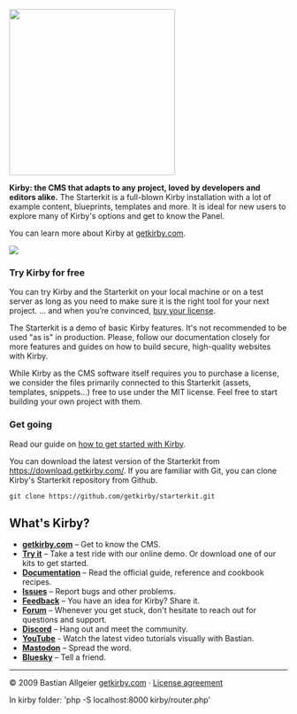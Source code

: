 <img src="http://getkirby.com/assets/images/github/starterkit.jpg" width="300">

**Kirby: the CMS that adapts to any project, loved by developers and editors alike.**
The Starterkit is a full-blown Kirby installation with a lot of example content, blueprints, templates and more.
It is ideal for new users to explore many of Kirby's options and get to know the Panel.

You can learn more about Kirby at [getkirby.com](https://getkirby.com).

<img src="http://getkirby.com/assets/images/github/starterkit-screen.png" />

### Try Kirby for free

You can try Kirby and the Starterkit on your local machine or on a test server as long as you need to make sure it is the right tool for your next project. … and when you’re convinced, [buy your license](https://getkirby.com/buy).

The Starterkit is a demo of basic Kirby features. It's not recommended to be used "as is" in production. Please, follow our documentation closely for more features and guides on how to build secure, high-quality websites with Kirby.

While Kirby as the CMS software itself requires you to purchase a license, we consider the files primarily connected to this Starterkit (assets, templates, snippets...) free to use under the MIT license. Feel free to start building your own project with them.

### Get going

Read our guide on [how to get started with Kirby](https://getkirby.com/docs/guide/quickstart).

You can download the latest version of the Starterkit from https://download.getkirby.com/.
If you are familiar with Git, you can clone Kirby's Starterkit repository from Github.

    git clone https://github.com/getkirby/starterkit.git

## What's Kirby?

-   **[getkirby.com](https://getkirby.com)** – Get to know the CMS.
-   **[Try it](https://getkirby.com/try)** – Take a test ride with our online demo. Or download one of our kits to get started.
-   **[Documentation](https://getkirby.com/docs/guide)** – Read the official guide, reference and cookbook recipes.
-   **[Issues](https://github.com/getkirby/kirby/issues)** – Report bugs and other problems.
-   **[Feedback](https://feedback.getkirby.com)** – You have an idea for Kirby? Share it.
-   **[Forum](https://forum.getkirby.com)** – Whenever you get stuck, don't hesitate to reach out for questions and support.
-   **[Discord](https://chat.getkirby.com)** – Hang out and meet the community.
-   **[YouTube](https://youtube.com/kirbyCasts)** - Watch the latest video tutorials visually with Bastian.
-   **[Mastodon](https://mastodon.social/@getkirby)** – Spread the word.
-   **[Bluesky](https://bsky.app/profile/getkirby.com)** – Tell a friend.
---

© 2009 Bastian Allgeier
[getkirby.com](https://getkirby.com) · [License agreement](https://getkirby.com/license)

In kirby folder: 'php -S localhost:8000 kirby/router.php'
